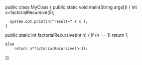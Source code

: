 public class MyClass {
    public static void main(String args[]) {
      int x=factorialRecursive(5);

      System.out.println("result=" + x );
    }

public static int factorialRecursive(int n)
{
    if (n == 1) 
        return 1;

    else
        return n*factorialRecursive(n-1);
}}

